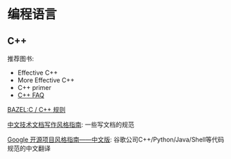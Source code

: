 # 编程语言

## C++

推荐图书:
* Effective C++
* More Effective C++
* C++ primer
* [C++ FAQ](https://isocpp.org/faq)

[BAZEL:C / C++ 规则](https://bazel.build/reference/be/c-cpp?hl=zh-cn)

[中文技术文档写作风格指南](https://zh-style-guide.readthedocs.io/zh_CN/latest/index.html): 一些写文档的规范

[Google 开源项目风格指南——中文版](https://zh-google-styleguide.readthedocs.io/en/latest/): 谷歌公司C++/Python/Java/Shell等代码规范的中文翻译
